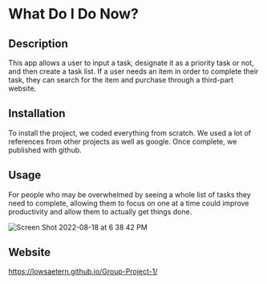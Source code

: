 # What Do I Do Now?

## Description
This app allows a user to input a task, designate it as a priority task or not, and then create a task list. 
If a user needs an item in order to complete their task, they can search for the item and purchase through a third-part website.


## Installation
To install the project, we coded everything from scratch. We used a lot of references from other projects as well as google. Once complete, we published with github. 

## Usage
For people who may be overwhelmed by seeing a whole list of tasks they need to complete, allowing them to focus on one at a time could improve productivity and allow them to actually get things done.

![Screen Shot 2022-08-18 at 6 38 42 PM](https://user-images.githubusercontent.com/108239676/185523981-77c8e2ce-a707-4685-9e20-06cebf51ef9e.png)


## Website
https://lowsaetern.github.io/Group-Project-1/
